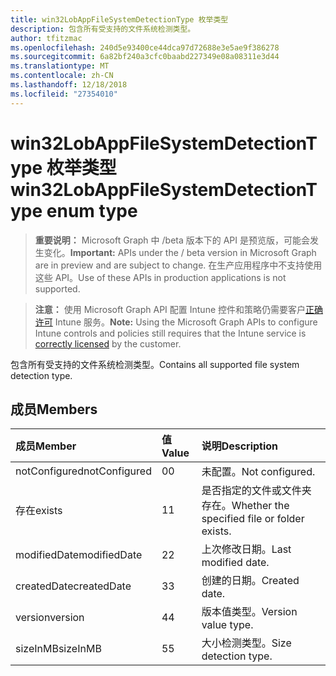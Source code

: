```yaml
---
title: win32LobAppFileSystemDetectionType 枚举类型
description: 包含所有受支持的文件系统检测类型。
author: tfitzmac
ms.openlocfilehash: 240d5e93400ce44dca97d72688e3e5ae9f386278
ms.sourcegitcommit: 6a82bf240a3cfc0baabd227349e08a08311e3d44
ms.translationtype: MT
ms.contentlocale: zh-CN
ms.lasthandoff: 12/18/2018
ms.locfileid: "27354010"
---
```

# <a name="win32lobappfilesystemdetectiontype-enum-type"></a><span data-ttu-id="27d9e-103">win32LobAppFileSystemDetectionType 枚举类型</span><span class="sxs-lookup"><span data-stu-id="27d9e-103">win32LobAppFileSystemDetectionType enum type</span></span>

> <span data-ttu-id="27d9e-104">**重要说明：** Microsoft Graph 中 /beta 版本下的 API 是预览版，可能会发生变化。</span><span class="sxs-lookup"><span data-stu-id="27d9e-104">**Important:** APIs under the / beta version in Microsoft Graph are in preview and are subject to change.</span></span> <span data-ttu-id="27d9e-105">在生产应用程序中不支持使用这些 API。</span><span class="sxs-lookup"><span data-stu-id="27d9e-105">Use of these APIs in production applications is not supported.</span></span>

> <span data-ttu-id="27d9e-106">**注意：** 使用 Microsoft Graph API 配置 Intune 控件和策略仍需要客户[正确许可](https://go.microsoft.com/fwlink/?linkid=839381) Intune 服务。</span><span class="sxs-lookup"><span data-stu-id="27d9e-106">**Note:** Using the Microsoft Graph APIs to configure Intune controls and policies still requires that the Intune service is [correctly licensed](https://go.microsoft.com/fwlink/?linkid=839381) by the customer.</span></span>

<span data-ttu-id="27d9e-107">包含所有受支持的文件系统检测类型。</span><span class="sxs-lookup"><span data-stu-id="27d9e-107">Contains all supported file system detection type.</span></span>
## <a name="members"></a><span data-ttu-id="27d9e-108">成员</span><span class="sxs-lookup"><span data-stu-id="27d9e-108">Members</span></span>
|<span data-ttu-id="27d9e-109">成员</span><span class="sxs-lookup"><span data-stu-id="27d9e-109">Member</span></span>|<span data-ttu-id="27d9e-110">值</span><span class="sxs-lookup"><span data-stu-id="27d9e-110">Value</span></span>|<span data-ttu-id="27d9e-111">说明</span><span class="sxs-lookup"><span data-stu-id="27d9e-111">Description</span></span>|
|:---|:---|:---|
|<span data-ttu-id="27d9e-112">notConfigured</span><span class="sxs-lookup"><span data-stu-id="27d9e-112">notConfigured</span></span>|<span data-ttu-id="27d9e-113">0</span><span class="sxs-lookup"><span data-stu-id="27d9e-113">0</span></span>|<span data-ttu-id="27d9e-114">未配置。</span><span class="sxs-lookup"><span data-stu-id="27d9e-114">Not configured.</span></span>|
|<span data-ttu-id="27d9e-115">存在</span><span class="sxs-lookup"><span data-stu-id="27d9e-115">exists</span></span>|<span data-ttu-id="27d9e-116">1</span><span class="sxs-lookup"><span data-stu-id="27d9e-116">1</span></span>|<span data-ttu-id="27d9e-117">是否指定的文件或文件夹存在。</span><span class="sxs-lookup"><span data-stu-id="27d9e-117">Whether the specified file or folder exists.</span></span>|
|<span data-ttu-id="27d9e-118">modifiedDate</span><span class="sxs-lookup"><span data-stu-id="27d9e-118">modifiedDate</span></span>|<span data-ttu-id="27d9e-119">2</span><span class="sxs-lookup"><span data-stu-id="27d9e-119">2</span></span>|<span data-ttu-id="27d9e-120">上次修改日期。</span><span class="sxs-lookup"><span data-stu-id="27d9e-120">Last modified date.</span></span>|
|<span data-ttu-id="27d9e-121">createdDate</span><span class="sxs-lookup"><span data-stu-id="27d9e-121">createdDate</span></span>|<span data-ttu-id="27d9e-122">3</span><span class="sxs-lookup"><span data-stu-id="27d9e-122">3</span></span>|<span data-ttu-id="27d9e-123">创建的日期。</span><span class="sxs-lookup"><span data-stu-id="27d9e-123">Created date.</span></span>|
|<span data-ttu-id="27d9e-124">version</span><span class="sxs-lookup"><span data-stu-id="27d9e-124">version</span></span>|<span data-ttu-id="27d9e-125">4</span><span class="sxs-lookup"><span data-stu-id="27d9e-125">4</span></span>|<span data-ttu-id="27d9e-126">版本值类型。</span><span class="sxs-lookup"><span data-stu-id="27d9e-126">Version value type.</span></span>|
|<span data-ttu-id="27d9e-127">sizeInMB</span><span class="sxs-lookup"><span data-stu-id="27d9e-127">sizeInMB</span></span>|<span data-ttu-id="27d9e-128">5</span><span class="sxs-lookup"><span data-stu-id="27d9e-128">5</span></span>|<span data-ttu-id="27d9e-129">大小检测类型。</span><span class="sxs-lookup"><span data-stu-id="27d9e-129">Size detection type.</span></span>|





